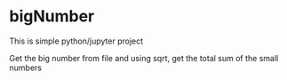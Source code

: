 # bigNumber
 
 This is simple python/jupyter project

 Get the big number from file and using sqrt, get the total sum of the small numbers
